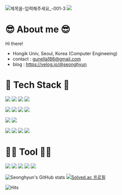 ![제목을-입력해주세요_-001-3](https://user-images.githubusercontent.com/74903102/164887840-083b8292-d3b4-47bd-8045-0417e553126e.jpg)
<img src="https://img.shields.io/badge/표시할이름-색상?style=for-the-badge&logo=기술스택아이콘&logoColor=white">
# 😎 About me 😎
Hi there!
* Hongik Univ, Seoul, Korea (Computer Engineeing)
* contact : gunella186@gmail.com
* blog : https://velog.io/@seonghyun

# 🍎 Tech Stack 🍎
<img src="https://img.shields.io/badge/Python-3776AB?style=for-the-badge&logo=Python&logoColor=white"> <img src="https://img.shields.io/badge/C++-00599C?style=for-the-badge&logo=C+&logoColor=white"> <img src="https://img.shields.io/badge/C-A8B9CC?style=for-the-badge&logo=C&logoColor=white"> <img src="https://img.shields.io/badge/JavaScript-F7DF1E?style=for-the-badge&logo=JavaScript&logoColor=white">

<img src="https://img.shields.io/badge/React-61DAFB?style=for-the-badge&logo=React&logoColor=white"> <img src="https://img.shields.io/badge/Node.Js-339933?style=for-the-badge&logo=Node.Js&logoColor=white"> <img src="https://img.shields.io/badge/PostgresSQL-4169E1?style=for-the-badge&logo=PostgresSQL&logoColor=white"> <img src="https://img.shields.io/badge/MongoDB-47A248?style=for-the-badge&logo=MongoDB&logoColor=white">

<img src="https://img.shields.io/badge/HTML5-E34F26?style=for-the-badge&logo=HTML5&logoColor=white"> <img src="https://img.shields.io/badge/CSS3-1572B6?style=for-the-badge&logo=CSS3&logoColor=white">

<img src="https://img.shields.io/badge/Docker-2496ED?style=for-the-badge&logo=Docker&logoColor=white"> <img src="https://img.shields.io/badge/AmazonAWS-232F3E?style=for-the-badge&logo=AmazonAWS&logoColor=white"> <img src="https://img.shields.io/badge/Jenkins-D24939?style=for-the-badge&logo=Jenkins&logoColor=white"> <img src="https://img.shields.io/badge/Kubernetes-326CE5?style=for-the-badge&logo=Kubernetes&logoColor=white">

# 👌🏻 Tool 👌🏻
<img src="https://img.shields.io/badge/Git-F05032?style=for-the-badge&logo=Git&logoColor=white"> <img src="https://img.shields.io/badge/GitHub-181717?style=for-the-badge&logo=GitHub&logoColor=white"> <img src="https://img.shields.io/badge/Slack-4A154B?style=for-the-badge&logo=Slack&logoColor=white"> <img src="https://img.shields.io/badge/Notion-000000?style=for-the-badge&logo=Notion&logoColor=white"> <img src="https://img.shields.io/badge/Discord-5865F2?style=for-the-badge&logo=Discord&logoColor=white">



![Seonghyun's GitHub stats](https://github-readme-stats.vercel.app/api?username=seonghyun97&show_icons=true&theme=radical)
[![Solved.ac
프로필](http://mazassumnida.wtf/api/v2/generate_badge?boj=ddiamond97)](https://solved.ac/ddiamond97)

![Hits](https://hits.seeyoufarm.com/api/count/incr/badge.svg?url=https://github.com/seonghyun97)
